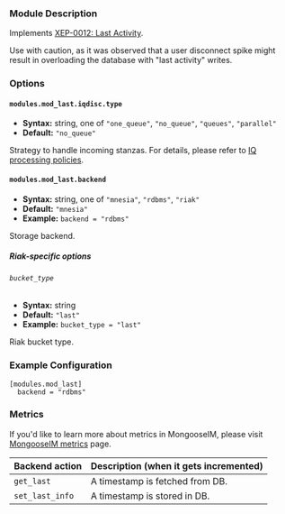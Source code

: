 ### Module Description

Implements [XEP-0012: Last Activity](https://xmpp.org/extensions/xep-0012.html).

Use with caution, as it was observed that a user disconnect spike might result in overloading the database with "last activity" writes.

### Options

#### `modules.mod_last.iqdisc.type`
* **Syntax:** string, one of `"one_queue"`, `"no_queue"`, `"queues"`, `"parallel"`
* **Default:** `"no_queue"`

Strategy to handle incoming stanzas. For details, please refer to
[IQ processing policies](../../advanced-configuration/Modules/#iq-processing-policies).

#### `modules.mod_last.backend`
* **Syntax:** string, one of `"mnesia"`, `"rdbms"`, `"riak"`
* **Default:** `"mnesia"`
* **Example:** `backend = "rdbms"`

Storage backend.

##### Riak-specific options

###### `bucket_type`
* **Syntax:** string
* **Default:** `"last"`
* **Example:** `bucket_type = "last"`

Riak bucket type.

### Example Configuration

```
[modules.mod_last]
  backend = "rdbms"
```

### Metrics

If you'd like to learn more about metrics in MongooseIM, please visit [MongooseIM metrics](../operation-and-maintenance/Mongoose-metrics.md) page.

| Backend action | Description (when it gets incremented) |
| ---- | -------------------------------------- |
| `get_last` | A timestamp is fetched from DB. |
| `set_last_info` | A timestamp is stored in DB. |
